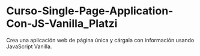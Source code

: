 # Curso-Single-Page-Application-Con-JS-Vanilla_Platzi
Crea una aplicación web de página única y cárgala con información usando JavaScript Vanilla. 

